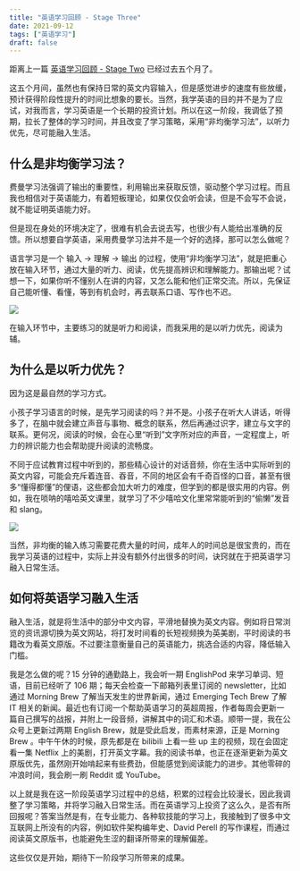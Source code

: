 ```yaml
---
title: "英语学习回顾 - Stage Three"
date: 2021-09-12
tags: ["英语学习"]
draft: false
---
```


距离上一篇 [英语学习回顾 - Stage Two](https://postcard.lilpilot.co/posts/%E8%8B%B1%E8%AF%AD%E5%AD%A6%E4%B9%A0%E5%9B%9E%E9%A1%BE_stage_two/) 已经过去五个月了。

这五个月间，虽然也有保持日常的英文内容输入，但是感觉进步的速度有些放缓，预计获得阶段性提升的时间比想象的要长。当然，我学英语的目的并不是为了应试，对我而言，学习英语是一个长期的投资计划。所以在这一阶段，我调低了预期，拉长了整体的学习时间，并且改变了学习策略，采用“非均衡学习法”，以听力优先，尽可能融入生活。

## 什么是非均衡学习法？

费曼学习法强调了输出的重要性，利用输出来获取反馈，驱动整个学习过程。而且我也相信对于英语能力，有着短板理论，如果仅仅会听会读，但是不会写不会说，就不能证明英语能力好。

但是现在身处的环境决定了，很难有机会去说去写，也很少有人能给出准确的反馈。所以想要自学英语，采用费曼学习法并不是一个好的选择，那可以怎么做呢？

语言学习是一个 输入 -> 理解 -> 输出 的过程，使用“非均衡学习法”，就是把重心放在输入环节，通过大量的听力、阅读，优先提高辨识和理解能力。那输出呢？试想一下，如果你听不懂别人在讲的内容，又怎么能和他们正常交流。所以，先保证自己能听懂、看懂，等到有机会时，再去联系口语、写作也不迟。

![](https://i.loli.net/2021/09/12/XpB7ZWdwfzuI9s1.jpg)

在输入环节中，主要练习的就是听力和阅读，而我采用的是以听力优先，阅读为辅。

## 为什么是以听力优先？

因为这是最自然的学习方式。

小孩子学习语言的时候，是先学习阅读的吗？并不是。小孩子在听大人讲话，听得多了，在脑中就会建立声音与事物、概念的联系，然后再通过识字，建立与文字的联系。更何况，阅读的时候，会在心里“听到”文字所对应的声音，一定程度上，听力的辨识能力也会帮助提升阅读的流畅度。

不同于应试教育过程中听到的，那些精心设计的对话音频，你在生活中实际听到的英文内容，可能会充斥着连音、吞音，不同的地区会有千奇百怪的口音，甚至有很多“懂得都懂”的俚语，这些都会加大听力的难度，但学到的都是很实用的内容。例如，我在唢呐的嘻哈英文课里，就学习了不少嘻哈文化里常常能听到的“偷懒”发音和 slang。

![](https://i.loli.net/2021/09/12/xjgzKYn9cPF5R3t.jpg)

当然，非均衡的输入练习需要花费大量的时间，成年人的时间总是很宝贵的，而在我学习英语的过程中，实际上并没有额外付出很多的时间，诀窍就在于把英语学习融入日常生活。

## 如何将英语学习融入生活

融入生活，就是将生活中的部分中文内容，平滑地替换为英文内容。例如将日常浏览的资讯源切换为英文网站，将打发时间看的长短视频换为英美剧，平时阅读的书籍改为看英文原版。不过要注意衡量自己的英语能力，挑选合适的内容，降低输入门槛。

我是怎么做的呢？15 分钟的通勤路上，我会听一期 EnglishPod 来学习单词、短语，目前已经听了 106 期；每天会检查一下邮箱列表里订阅的 newsletter，比如通过 Morning Brew 了解当天发生的世界新闻，通过 Emerging Tech Brew 了解 IT 相关的新闻。最近也有订阅一个帮助英语学习的英超周报，作者每周会更新一篇自己撰写的战报，并附上一段音频，讲解其中的词汇和术语。顺带一提，我在公众号上更新过两期 English Brew，就是受此启发，而素材来源，正是 Morning Brew 。中午午休的时候，原先都是在 bilibili 上看一些 up 主的视频，现在会固定看一集 Netflix 上的美剧，打开英文字幕。我的阅读书单，也正在逐渐更新为英文原版优先，虽然刚开始啃起来有些费劲，但能感觉到阅读能力的进步。其他零碎的冲浪时间，我会刷一刷 Reddit 或 YouTube。

以上就是我在这一阶段英语学习过程中的总结，积累的过程会比较漫长，因此我调整了学习策略，并将学习融入日常生活。而在英语学习上投资了这么久，是否有所回报呢？答案当然是有，在专业能力、各种软技能的学习上，我接触到了很多中文互联网上所没有的内容，例如软件架构编年史、David Perell 的写作课程，而通过阅读英文原版书，也能避免生涩的翻译所带来的理解偏差。

这些仅仅是开始，期待下一阶段学习所带来的成果。
